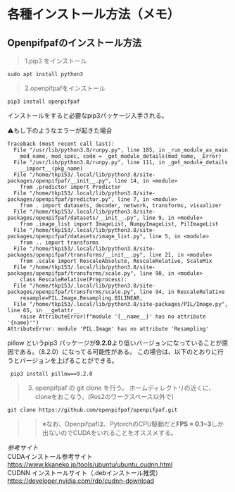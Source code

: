 # 各種インストール方法（メモ）
## Openpifpafのインストール方法
> 1.pip3 をインストール

`sudo apt install python3`

> 2.openpifpafをインストール

`pip3 install openpifpaf`

インストールをすると必要なpip3パッケージ入手される。

⚠もし下のようなエラーが起きた場合

```
Traceback (most recent call last):
  File "/usr/lib/python3.8/runpy.py", line 185, in _run_module_as_main
    mod_name, mod_spec, code = _get_module_details(mod_name, _Error)
  File "/usr/lib/python3.8/runpy.py", line 111, in _get_module_details
    __import__(pkg_name)
  File "/home/tkp153/.local/lib/python3.8/site-packages/openpifpaf/__init__.py", line 14, in <module>
    from .predictor import Predictor
  File "/home/tkp153/.local/lib/python3.8/site-packages/openpifpaf/predictor.py", line 7, in <module>
    from . import datasets, decoder, network, transforms, visualizer
  File "/home/tkp153/.local/lib/python3.8/site-packages/openpifpaf/datasets/__init__.py", line 9, in <module>
    from .image_list import ImageList, NumpyImageList, PilImageList
  File "/home/tkp153/.local/lib/python3.8/site-packages/openpifpaf/datasets/image_list.py", line 5, in <module>
    from .. import transforms
  File "/home/tkp153/.local/lib/python3.8/site-packages/openpifpaf/transforms/__init__.py", line 21, in <module>
    from .scale import RescaleAbsolute, RescaleRelative, ScaleMix
  File "/home/tkp153/.local/lib/python3.8/site-packages/openpifpaf/transforms/scale.py", line 90, in <module>
    class RescaleRelative(Preprocess):
  File "/home/tkp153/.local/lib/python3.8/site-packages/openpifpaf/transforms/scale.py", line 94, in RescaleRelative
    resample=PIL.Image.Resampling.BILINEAR,
  File "/home/tkp153/.local/lib/python3.8/site-packages/PIL/Image.py", line 65, in __getattr__
    raise AttributeError(f"module '{__name__}' has no attribute '{name}'")
AttributeError: module 'PIL.Image' has no attribute 'Resampling'
```

pillow というpip3 パッケージが**9.2.0**より低いバージョンになっていることが原因である。（8.2.0）になってる可能性がある。
この場合は、以下のとおりに行うとバージョンを上げることができる。

` pip3 install pillow==9.2.0`

> 3. openpifpaf の git clone を行う。
ホームディレクトリの近くに、cloneをおこなう。(Ros2のワークスペース以外で)

`git clone https://github.com/openpifpaf/openpifpaf.git`
 
>> ※なお、Openpifpafは、PytorchのCPU駆動だと**FPS = 0.1~3**しか出ないのでCUDAをいれることをオススメする。

*参考サイト*<br>
CUDAインストール参考サイト
https://www.kkaneko.jp/tools/ubuntu/ubuntu_cudnn.html<br>
CUDNN インストールサイト（.debインストール推奨）
https://developer.nvidia.com/rdp/cudnn-download
